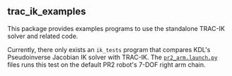 ## trac_ik_examples

This package provides examples programs to use the standalone TRAC-IK solver and related code.

Currently, there only exists an `ik_tests` program that compares KDL's Pseudoinverse Jacobian IK solver with TRAC-IK.
The [`pr2_arm.launch.py`](./pr2_arm.launch.py) files runs this test on the default PR2 robot's 7-DOF right arm chain.

